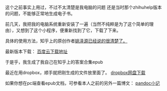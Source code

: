 


这个之前事实上用过，不过不太清楚是我电脑的问题 还是当时那个zhihuhelp版本的问题，不能够正常地生成电子书。

前几天，我把我的电脑系统重新安装了一遍（当然不纯粹是为了这个简单的理由），又想到了这个小程序，便重新找到了它，下载了下来。

具体的使用方法，知乎上的原创作者[姚泽源已经说的很清楚了。](http://www.zhihu.com/question/22719537/answer/22733181)  

最新版本下载：
 [百度云下载地址](http://pan.baidu.com/s/1bnD8pw7)

于是乎，我生成了我自己在知乎上的答案合集epub

最近在用dropbox，顺手就把刚生成的文件放里面了。
[dropbox网盘下载](
https://www.dropbox.com/s/zh0zp6j2j55zg88/%E5%BC%A0%E6%B5%B7%28zhang-hai-26%29%E7%9A%84%E7%9F%A5%E4%B9%8E%E5%9B%9E%E7%AD%94%E9%9B%86%E9%94%A6.epub?dl=0)

如果你想在pc端查看epub文档，可参看本人之前的另外一篇博文：
[pandoc小记](http://hktkdy.com/2015/01/21/201501/012103/)






